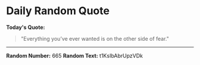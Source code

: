 # Daily Random Quote

**Today's Quote:**
> "Everything you’ve ever wanted is on the other side of fear."

---

**Random Number:** 665
**Random Text:** t1KsIbAbrUpzVDk
